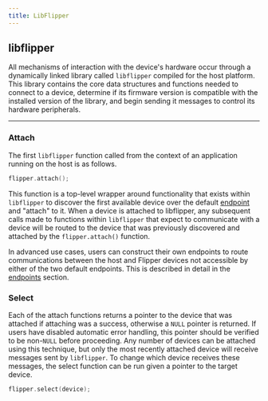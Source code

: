 ```yaml
---
title: LibFlipper
---
```


## libflipper

All mechanisms of interaction with the device's hardware occur through a
dynamically linked library called `libflipper` compiled for the host platform.
This library contains the core data structures and functions needed to connect
to a device, determine if its firmware version is compatible with the installed
version of the library, and begin sending it messages to control its hardware
peripherals.

---

### Attach

The first `libflipper` function called from the context of an application
running on the host is as follows.

```c
flipper.attach();
```

This function is a top-level wrapper around functionality that exists within
`libflipper` to discover the first available device over the default
[endpoint](./endpoints) and "attach" to it. When a device is
attached to libflipper, any subsequent calls made to functions within
`libflipper` that expect to communicate with a device will be routed to the
device that was previously discovered and attached by the `flipper.attach()`
function.

In advanced use cases, users can construct their own endpoints to route
communications between the host and Flipper devices not accessible by either of
the two default endpoints. This is described in detail in the
[endpoints](./endpoints) section.

### Select

Each of the attach functions returns a pointer to the device that was attached
if attaching was a success, otherwise a `NULL` pointer is returned. If users
have disabled automatic error handling, this pointer should be verified to be
non-`NULL` before proceeding. Any number of devices can be attached using this
technique, but only the most recently attached device will receive messages
sent by `libflipper`. To change which device receives these messages, the select
function can be run given a pointer to the target device. 

```c
flipper.select(device);
```
